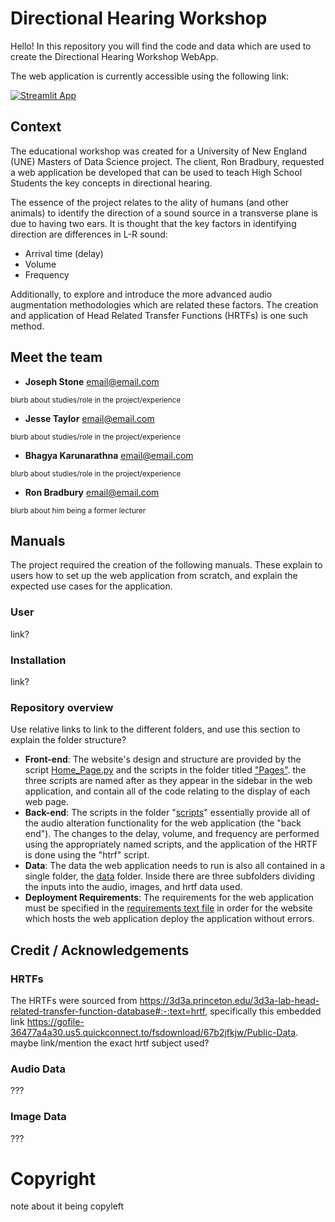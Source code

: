 # Directional Hearing Workshop
Hello! In this repository you will find the code and data which are used to create the Directional Hearing Workshop WebApp.

The web application is currently accessible using the following link:

[![Streamlit App](https://static.streamlit.io/badges/streamlit_badge_black_white.svg)](https://joestone97-cosc591-home-page-publish-test2-2c3vq0.streamlit.app/)


## Context
The educational workshop was created for a University of New England (UNE) Masters of Data Science project. The client, Ron Bradbury, requested a web application be developed that can be used to teach High School Students the key concepts in directional hearing.

The essence of the project relates to the ality of humans (and other animals) to identify the direction of a
sound source in a transverse plane is due to having two ears. It is
thought that the key factors in identifying direction are differences in
L-R sound:
- Arrival time (delay)
- Volume
- Frequency

Additionally, to explore and introduce the more advanced audio augmentation methodologies which are related these factors. The creation and application of Head Related Transfer Functions (HRTFs) is one such method.

## Meet the team 

- **Joseph Stone** email@email.com

<sub>blurb about studies/role in the project/experience</sub> 

- **Jesse Taylor** email@email.com

<sub>blurb about studies/role in the project/experience</sub> 

- **Bhagya Karunarathna** email@email.com

<sub>blurb about studies/role in the project/experience</sub> 

- **Ron Bradbury** email@email.com

<sub>blurb about him being a former lecturer</sub> 

## Manuals
The project required the creation of the following manuals. These explain to users how to set up the web application from scratch, and explain the expected use cases for the application.

### User
link?

### Installation
link?

### Repository overview
Use relative links to link to the different folders, and use this section to explain the folder structure?
- **Front-end**: The website's design and structure are provided by the script [Home_Page.py](/Home_Page.py) and the scripts in the folder titled ["Pages"](pages/). the three scripts are named after as they appear in the sidebar in the web application, and contain all of the code relating to the display of each web page.
- **Back-end**: The scripts in the folder "[scripts](/scripts/)" essentially provide all of the audio alteration functionality for the web application (the "back end"). The changes to the delay, volume, and frequency are performed using the appropriately named scripts, and the application of the HRTF is done using the "htrf" script.
- **Data**: The data the web application needs to run is also all contained in a single folder, the [data](/data) folder. Inside there are three subfolders dividing the inputs into the audio, images, and hrtf data used.
- **Deployment Requirements**: The requirements for the web application must be specified in the [requirements text file](/requirements.txt) in order for the website which hosts the web application deploy the application without errors.


## Credit / Acknowledgements
### HRTFs
The HRTFs were sourced from https://3d3a.princeton.edu/3d3a-lab-head-related-transfer-function-database#:-:text=hrtf, specifically this embedded link https://gofile-36477a4a30.us5.quickconnect.to/fsdownload/67b2jfkjw/Public-Data.
maybe link/mention the exact hrtf subject used?

### Audio Data
???

### Image Data
???

# Copyright
note about it being copyleft
